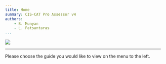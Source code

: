 ```yaml
---
title: Home
summary: CIS-CAT Pro Assessor v4
authors:
	- B. Munyan
	- L. Patsantaras
...
```

![](http://i.imgur.com/5yZfZi5.jpg)

----------
Please choose the guide you would like to view on the menu to the left.
 
